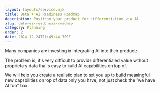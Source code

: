 ```yaml
---
layout: layouts/service.njk
title: Data + AI Readiness Roadmap
description: Position your product for differentiation via AI
slug: data-ai-readiness-roadmap
category: Planning
order: 2
date: 2024-12-24T18:49:44.701Z
---
```

Many companies are investing in integrating AI into their products.

The problem is, it's very difficult to provide differentiated value without proprietary data that's easy to build AI capabilities on top of.

We will help you create a realistic plan to set you up to build meaningful new capabilities on top of data only you have, not just check the "we have AI too" box.
